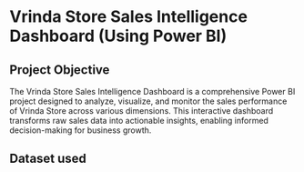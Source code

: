 # Vrinda Store Sales Intelligence Dashboard (Using Power BI)

## Project Objective
The Vrinda Store Sales Intelligence Dashboard is a comprehensive Power BI project designed to analyze, visualize, and monitor the sales performance of Vrinda Store across various dimensions. This interactive dashboard transforms raw sales data into actionable insights, enabling informed decision-making for business growth.

## Dataset used

